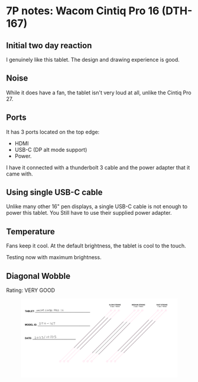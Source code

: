 # 7P notes: Wacom Cintiq Pro 16 (DTH-167)

## Initial two day reaction

I genuinely like this tablet. The design and drawing experience is good.&#x20;

## Noise

While it does have a fan, the tablet isn't very loud at all, unlike the Cintiq Pro 27.

## Ports

It has 3 ports located on the top edge:

* HDMI
* USB-C (DP alt mode support)
* Power.&#x20;

I have it connected with a thunderbolt 3 cable and the power adapter that it came with.

## Using single USB-C cable

Unlike many other 16" pen displays, a single USB-C cable is not enough to power this tablet. You Still have to use their supplied power adapter.

## Temperature

Fans keep it cool. At the default brightness, the tablet is cool to the touch.

Testing now with maximum brightness.

## Diagonal Wobble

Rating: VERY GOOD

<figure><img src="../../../../.gitbook/assets/Wacom DTH-167 Wobble.png" alt=""><figcaption></figcaption></figure>




